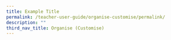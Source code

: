 ```yaml
---
title: Example Title
permalink: /teacher-user-guide/organise-customise/permalink/
description: ""
third_nav_title: Organise (Customise)
---
```

